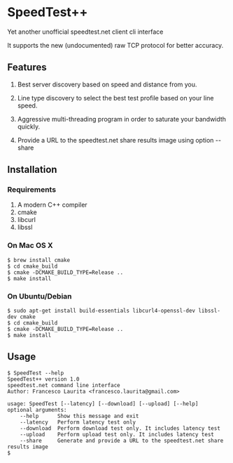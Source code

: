 # SpeedTest++

Yet another unofficial speedtest.net client cli interface

It supports the new (undocumented) raw TCP protocol for better accuracy.

## Features

1. Best server discovery based on speed and distance from you.

2. Line type discovery to select the best test profile based on your line speed.

3. Aggressive multi-threading program in order to saturate your bandwidth quickly.

4. Provide a URL to the speedtest.net share results image using option --share

## Installation

### Requirements

1. A modern C++ compiler
2. cmake
3. libcurl
4. libssl

### On Mac OS X

```
$ brew install cmake
$ cd cmake_build
$ cmake -DCMAKE_BUILD_TYPE=Release ..
$ make install
```

### On Ubuntu/Debian

```
$ sudo apt-get install build-essentials ﻿libcurl4-openssl-dev libssl-dev cmake
$ cd cmake_build
$ cmake -DCMAKE_BUILD_TYPE=Release ..
$ make install
```

## Usage

```
$ SpeedTest --help
SpeedTest++ version 1.0
speedtest.net command line interface
Author: Francesco Laurita <francesco.laurita@gmail.com>

usage: SpeedTest [--latency] [--download] [--upload] [--help]
optional arguments:
	--help      Show this message and exit
	--latency   Perform latency test only
	--download  Perform download test only. It includes latency test
	--upload    Perform upload test only. It includes latency test
	--share     Generate and provide a URL to the speedtest.net share results image
$